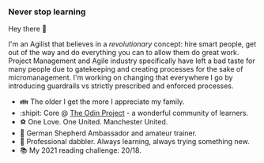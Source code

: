 ### Never stop learning

Hey there 👋

I'm an Agilist that believes in a *revolutionary* concept: hire smart people, get out of the way and do everything you can to allow them do great work. Project Management and Agile industry specifically have left a bad taste for many people due to gatekeeping and creating processes for the sake of micromanagement. I'm working on changing that everywhere I go by introducing guardrails vs strictly prescribed and enforced processes. 


- :family: The older I get the more I appreciate my family. 
- :shipit: Core @ [The Odin Project](https://www.theodinproject.com/) - a wonderful community of learners.
- :soccer: One Love. One United. Manchester United.
- :dog: German Shepherd Ambassador and amateur trainer.
- :microscope: Professional dabbler. Always learning, always trying something new.
- :books: My 2021 reading challenge: 20/18.


<!--
**kashura/kashura** is a ✨ _special_ ✨ repository because its `README.md` (this file) appears on your GitHub profile.

Here are some ideas to get you started:

- 🔭 I’m currently working on ...
- 🌱 I’m currently learning ...
- 👯 I’m looking to collaborate on ...
- 🤔 I’m looking for help with ...
- 💬 Ask me about ...
- 📫 How to reach me: ...
- 😄 Pronouns: ...
- ⚡ Fun fact: ...
-->

